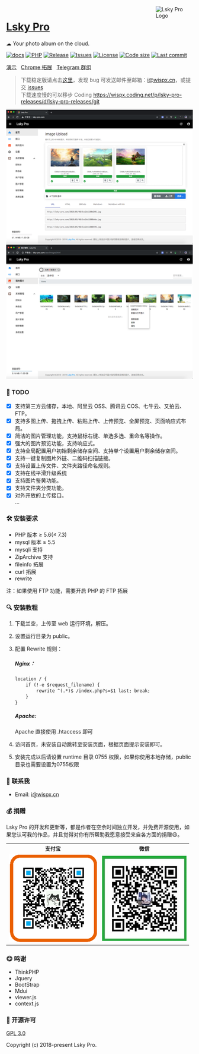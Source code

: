<img align="right" width="100" src="https://i.loli.net/2020/03/15/pFEfhJgTbHYq3aG.png" alt="Lsky Pro Logo"/>

<h1 align="left"><a href="https://www.lsky.pro">Lsky Pro</a></h1>

☁ Your photo album on the cloud.

[![docs](https://img.shields.io/badge/-%E7%9C%8B%E4%BA%91%E6%96%87%E6%A1%A3-blue)](https://www.kancloud.cn/wispx/lsky-pro)
[![PHP](https://img.shields.io/badge/PHP->=5.6-orange.svg)](http://php.net)
[![Release](https://img.shields.io/github/v/release/wisp-x/lsky-pro)](https://github.com/wisp-x/lsky-pro/releases)
[![Issues](https://img.shields.io/github/issues/wisp-x/lsky-pro)](https://github.com/wisp-x/lsky-pro/issues)
[![License](https://img.shields.io/badge/license-GPL_V3.0-yellowgreen.svg)](https://github.com/wisp-x/lsky-pro/blob/master/LICENSE)
[![Code size](https://img.shields.io/github/languages/code-size/wisp-x/lsky-pro)](https://github.com/wisp-x/lsky-pro)
[![Last commit](https://img.shields.io/github/last-commit/wisp-x/lsky-pro/dev)](https://github.com/wisp-x/lsky-pro/commits/dev)

[演示](https://pic.iqy.ink) &nbsp;
[Chrome 拓展](https://github.com/wisp-x/lsky-pro-chrome-extension) &nbsp;
[Telegram 群组](https://t.me/lsky_pro)

> 下载稳定版请点击[这里](https://github.com/wisp-x/lsky-pro/releases)，发现 bug 可发送邮件至邮箱：i@wispx.cn，或提交 [issues](https://github.com/wisp-x/lsky-pro/issues)  
> 下载速度慢的可以移步 Coding https://wispx.coding.net/p/lsky-pro-releases/d/lsky-pro-releases/git

![homepage.png](./public/static/app/images/demo/1.png)
![homepage.png](./public/static/app/images/demo/2.png)

### 📌 TODO
* [x] 支持第三方云储存，本地、阿里云 OSS、腾讯云 COS、七牛云、又拍云、FTP。
* [x] 支持多图上传、拖拽上传、粘贴上传、上传预览、全屏预览、页面响应式布局。
* [x] 简洁的图片管理功能，支持鼠标右键、单选多选、重命名等操作。
* [x] 强大的图片预览功能，支持响应式。
* [x] 支持全局配置用户初始剩余储存空间、支持单个设置用户剩余储存空间。
* [x] 支持一键复制图片外链、二维码扫描链接。
* [x] 支持设置上传文件、文件夹路径命名规则。
* [x] 支持在线平滑升级系统
* [x] 支持图片鉴黄功能。
* [x] 支持文件夹分类功能。
* [x] 对外开放的上传接口。  
...

### 🛠 安装要求
* PHP 版本 &ge; 5.6(&le; 7.3)
* mysql 版本 &ge; 5.5
* mysqli 支持
* ZipArchive 支持
* fileinfo 拓展
* curl 拓展
* rewrite

注：如果使用 FTP 功能，需要开启 PHP 的 FTP 拓展

### 🔍 安装教程
1. 下载兰空，上传至 web 运行环境，解压。
2. 设置运行目录为 public。
3. 配置 Rewrite 规则：
    ##### Nginx：
    ```
    location / {
        if (!-e $request_filename) {
        	rewrite ^(.*)$ /index.php?s=$1 last; break;
        }
    }
    ```

    ##### Apache:
    Apache 直接使用 .htaccess 即可

4. 访问首页，未安装自动跳转至安装页面，根据页面提示安装即可。
5. 安装完成以后请设置 runtime 目录 0755 权限，如果你使用本地存储，public 目录也需要设置为0755权限

### 📧 联系我
- Email: i@wispx.cn

### 💰 捐赠
Lsky Pro 的开发和更新等，都是作者在空余时间独立开发，并免费开源使用，如果您认可我的作品，并且觉得对你有所帮助我愿意接受来自各方面的捐赠😃。    
<table width="100%">
    <tr>
        <th>支付宝</th>
        <th>微信</th>
    </tr>
    <tr>
        <td><img src="./public/static/app/images/demo/alipay.png?t=201911251121"></td>
        <td><img src="./public/static/app/images/demo/wechat.jpeg?t=201911251121"></td>
    </tr>
</table>

### 😋 鸣谢
- ThinkPHP
- Jquery
- BootStrap
- Mdui
- viewer.js
- context.js

### 📃 开源许可
[GPL 3.0](https://opensource.org/licenses/GPL-3.0)

Copyright (c) 2018-present Lsky Pro.
